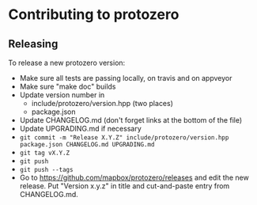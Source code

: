 # Contributing to protozero

## Releasing

To release a new protozero version:

 - Make sure all tests are passing locally, on travis and on appveyor
 - Make sure "make doc" builds
 - Update version number in
   - include/protozero/version.hpp (two places)
   - package.json
 - Update CHANGELOG.md
   (don't forget links at the bottom of the file)
 - Update UPGRADING.md if necessary
 - `git commit -m "Release X.Y.Z" include/protozero/version.hpp package.json CHANGELOG.md UPGRADING.md`
 - `git tag vX.Y.Z`
 - `git push`
 - `git push --tags`
 - Go to https://github.com/mapbox/protozero/releases
   and edit the new release. Put "Version x.y.z" in title and
   cut-and-paste entry from CHANGELOG.md.
